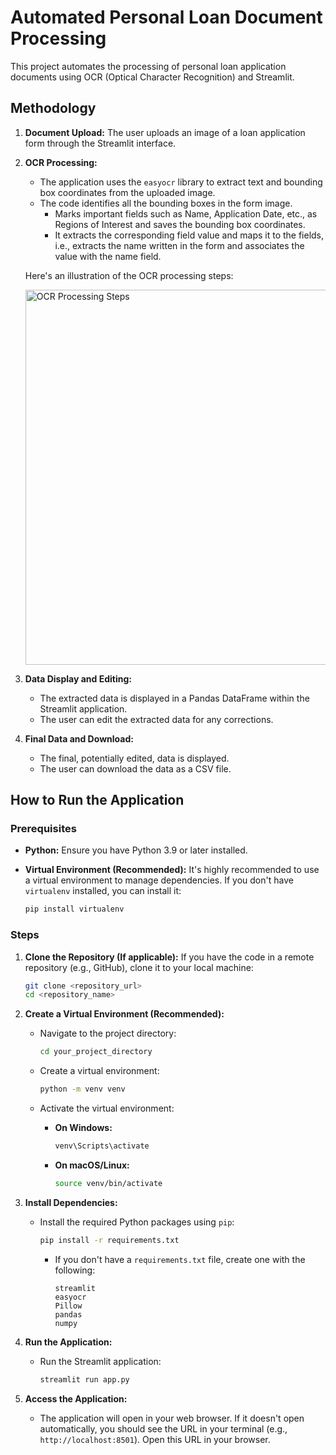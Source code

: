 # Automated Personal Loan Document Processing

This project automates the processing of personal loan application documents using OCR (Optical Character Recognition) and Streamlit.

## Methodology

1.  **Document Upload:** The user uploads an image of a loan application form through the Streamlit interface.

2.  **OCR Processing:**
    * The application uses the `easyocr` library to extract text and bounding box coordinates from the uploaded image.
    * The code identifies all the bounding boxes in the form image.
        * Marks important fields such as Name, Application Date, etc., as Regions of Interest and saves the bounding box coordinates.
        * It extracts the corresponding field value and maps it to the fields, i.e., extracts the name written in the form and associates the value with the name field.

    Here's an illustration of the OCR processing steps:

    <img src="https://i.ibb.co/TMgZGS0J/Screenshot-from-2025-04-24-17-55-52.png" alt="OCR Processing Steps" width="600">

3.  **Data Display and Editing:**
    * The extracted data is displayed in a Pandas DataFrame within the Streamlit application.
    * The user can edit the extracted data for any corrections.

4.  **Final Data and Download:**
    * The final, potentially edited, data is displayed.
    * The user can download the data as a CSV file.

## How to Run the Application

### Prerequisites

* **Python:** Ensure you have Python 3.9 or later installed.
* **Virtual Environment (Recommended):** It's highly recommended to use a virtual environment to manage dependencies. If you don't have `virtualenv` installed, you can install it:

    ```bash
    pip install virtualenv
    ```

### Steps

1.  **Clone the Repository (If applicable):** If you have the code in a remote repository (e.g., GitHub), clone it to your local machine:

    ```bash
    git clone <repository_url>
    cd <repository_name>
    ```

2.  **Create a Virtual Environment (Recommended):**

    * Navigate to the project directory:

        ```bash
        cd your_project_directory
        ```

    * Create a virtual environment:

        ```bash
        python -m venv venv
        ```

    * Activate the virtual environment:

        * **On Windows:**

            ```bash
            venv\Scripts\activate
            ```

        * **On macOS/Linux:**

            ```bash
            source venv/bin/activate
            ```

3.  **Install Dependencies:**

    * Install the required Python packages using `pip`:

        ```bash
        pip install -r requirements.txt
        ```

        * If you don't have a `requirements.txt` file, create one with the following:

            ```
            streamlit
            easyocr
            Pillow
            pandas
            numpy
            ```

4.  **Run the Application:**

    * Run the Streamlit application:

        ```bash
        streamlit run app.py
        ```

5.  **Access the Application:**

    * The application will open in your web browser. If it doesn't open automatically, you should see the URL in your terminal (e.g., `http://localhost:8501`). Open this URL in your browser.
